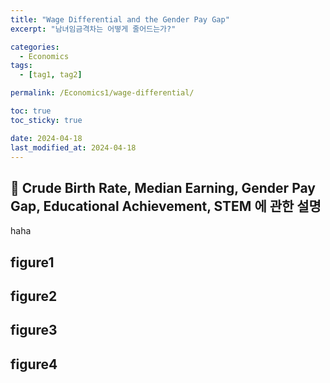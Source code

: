 ```yaml
---
title: "Wage Differential and the Gender Pay Gap"
excerpt: "남녀임금격차는 어떻게 줄어드는가?"

categories:
  - Economics
tags:
  - [tag1, tag2]

permalink: /Economics1/wage-differential/

toc: true
toc_sticky: true

date: 2024-04-18
last_modified_at: 2024-04-18
---
```


## 🦥 Crude Birth Rate, Median Earning, Gender Pay Gap, Educational Achievement, STEM 에 관한 설명 
haha

## figure1

## figure2

## figure3 

## figure4
